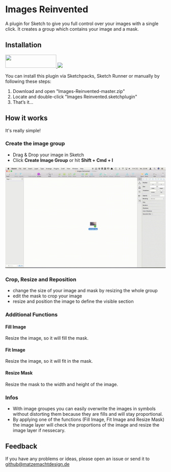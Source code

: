 # Images Reinvented
A plugin for Sketch to give you full control over your images with a single click. It creates a group which contains your image and a mask.

## Installation
<a href="https://sketchpacks.com/roydigerhund/Images-Reinvented/install" title="Install Images Reinvented with Sketchpacks">
  <img width="160" height="41" src="http://sketchpacks-com.s3.amazonaws.com/assets/badges/sketchpacks-badge-install.png" >
</a>
<a href="http://bit.ly/SketchRunnerWebsite">
  <img src="http://bit.ly/RunnerBadgeBlue" height="41" width="auto">
</a>

You can install this plugin via Sketchpacks, Sketch Runner or manually by following these steps:

1. Download and open "Images-Reinvented-master.zip"
2. Locate and double-click "Images Reinvented.sketchplugin"
3. That’s it...

## How it works
It's really simple!

### Create the image group
- Drag & Drop your image in Sketch
- Click **Create Image Group** or hit **Shift + Cmd + I**

![Create Image Group GIF](/Docs/create-image-group.gif)

### Crop, Resize and Reposition
- change the size of your image and mask by resizing the whole group
- edit the mask to crop your image
- resize and position the image to define the visible section

### Additional Functions
#### Fill Image
Resize the image, so it will fill the mask.

#### Fit Image
Resize the image, so it will fit in the mask.

#### Resize Mask
Resize the mask to the width and height of the image.

### Infos
- With image groupes you can easily overwrite the images in symbols without distorting them because they are fills and will stay proportional.
- By applying one of the functions (Fill Image, Fit Image and Resize Mask) the image layer will check the proportions of the image and resize the image layer if nessecary.

## Feedback

If you have any problems or ideas, please open an issue or send it to github@matzemachtdesign.de
